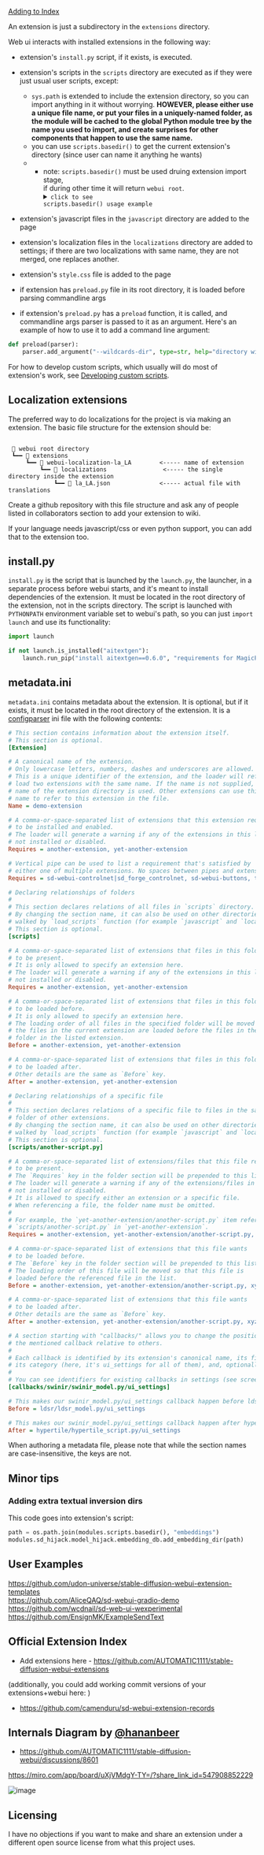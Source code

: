 [Adding to Index](#official-extension-index)

An extension is just a subdirectory in the `extensions` directory.

Web ui interacts with installed extensions in the following way:

- extension's `install.py` script, if it exists, is executed.
- extension's scripts in the `scripts` directory are executed as if they were just usual user scripts, except:
  - `sys.path` is extended to include the extension directory, so you can import anything in it without worrying. **HOWEVER, please either use a unique file name, or put your files in a uniquely-named folder, as the module will be cached to the global Python module tree by the name you used to import, and create surprises for other components that happen to use the same name.**
  - you can use `scripts.basedir()` to get the current extension's directory (since user can name it anything he wants)
  - - note: `scripts.basedir()` must be used druing extension import stage,<br>if during other time it will return `webui root`.<details><summary><code>click to see scripts.basedir() usage example</code></summary><p>
      > stable-diffusion-webui\extensions\example_extension_dir\scripts\example.py
      ```py
      from modules import scripts
      current_extension_directory = scripts.basedir()  # 'stable-diffusion-webui\extensions\example_extension_dir'
      # save it here for later use
      class ExampleScript(scripts.Script):
          def title(self):
              return 'Example script'
          def show(self, is_img2img):
              scripts.basedir()  # 'B:\GitHub\stable-diffusion-webui'
              return scripts.AlwaysVisible
      ```
      </p>
      </details> 

- extension's javascript files in the `javascript` directory are added to the page
- extension's localization files in the `localizations` directory are added to settings; if there are two localizations with same name, they are not merged, one replaces another.
- extension's `style.css` file is added to the page
- if extension has `preload.py` file in its root directory, it is loaded before parsing commandline args
- if extension's `preload.py` has a `preload` function, it is called, and commandline args parser is passed to it as an argument. Here's an example of how to use it to add a command line argument:
```python
def preload(parser):
    parser.add_argument("--wildcards-dir", type=str, help="directory with wildcards", default=None)
```

For how to develop custom scripts, which usually will do most of extension's work, see [Developing custom scripts](Developing-custom-scripts).

## Localization extensions
The preferred way to do localizations for the project is via making an extension. The basic file structure for the extension should be:

```

 📁 webui root directory
 ┗━━ 📁 extensions
     ┗━━ 📁 webui-localization-la_LA        <----- name of extension
         ┗━━ 📁 localizations                <----- the single directory inside the extension
             ┗━━ 📄 la_LA.json              <----- actual file with translations
```

Create a github repository with this file structure and ask any of people listed in collaborators section to add your extension to wiki.

If your language needs javascript/css or even python support, you can add that to the extension too.

## install.py
`install.py` is the script that is launched by the `launch.py`, the launcher, in a separate process before webui starts, and it's meant to install dependencies of the extension. It must be located in the root directory of the extension, not in the scripts directory. The script is launched with `PYTHONPATH` environment variable set to webui's path, so you can just `import launch` and use its functionality:

```python
import launch

if not launch.is_installed("aitextgen"):
    launch.run_pip("install aitextgen==0.6.0", "requirements for MagicPrompt")
```

## metadata.ini
`metadata.ini` contains metadata about the extension. It is optional, but if it exists, it must be located in the root directory of the extension. It is a [configparser](https://docs.python.org/3.10/library/configparser.html) ini file with the following contents:

```ini
# This section contains information about the extension itself.
# This section is optional.
[Extension]

# A canonical name of the extension. 
# Only lowercase letters, numbers, dashes and underscores are allowed. 
# This is a unique identifier of the extension, and the loader will refuse to 
# load two extensions with the same name. If the name is not supplied, the 
# name of the extension directory is used. Other extensions can use this 
# name to refer to this extension in the file.
Name = demo-extension

# A comma-or-space-separated list of extensions that this extension requires 
# to be installed and enabled.
# The loader will generate a warning if any of the extensions in this list is
# not installed or disabled.
Requires = another-extension, yet-another-extension

# Vertical pipe can be used to list a requirement that's satisfied by
# either one of multiple extensions. No spaces between pipes and extension names.
Requires = sd-webui-controlnet|sd_forge_controlnet, sd-webui-buttons, this|that|other

# Declaring relationships of folders
# 
# This section declares relations of all files in `scripts` directory.
# By changing the section name, it can also be used on other directories 
# walked by `load_scripts` function (for example `javascript` and `localization`).
# This section is optional.
[scripts]

# A comma-or-space-separated list of extensions that files in this folder requires
# to be present.
# It is only allowed to specify an extension here.
# The loader will generate a warning if any of the extensions in this list is
# not installed or disabled.
Requires = another-extension, yet-another-extension

# A comma-or-space-separated list of extensions that files in this folder wants
# to be loaded before. 
# It is only allowed to specify an extension here.
# The loading order of all files in the specified folder will be moved so that 
# the files in the current extension are loaded before the files in the same 
# folder in the listed extension.
Before = another-extension, yet-another-extension

# A comma-or-space-separated list of extensions that files in this folder wants
# to be loaded after.
# Other details are the same as `Before` key.
After = another-extension, yet-another-extension

# Declaring relationships of a specific file
# 
# This section declares relations of a specific file to files in the same 
# folder of other extensions.
# By changing the section name, it can also be used on other directories
# walked by `load_scripts` function (for example `javascript` and `localization`).
# This section is optional.
[scripts/another-script.py]

# A comma-or-space-separated list of extensions/files that this file requires
# to be present.
# The `Requires` key in the folder section will be prepended to this list.
# The loader will generate a warning if any of the extensions/files in this list is
# not installed or disabled.
# It is allowed to specify either an extension or a specific file.
# When referencing a file, the folder name must be omitted.
# 
# For example, the `yet-another-extension/another-script.py` item refers to 
# `scripts/another-script.py` in `yet-another-extension`.
Requires = another-extension, yet-another-extension/another-script.py, xyz_grid.py

# A comma-or-space-separated list of extensions that this file wants
# to be loaded before.
# The `Before` key in the folder section will be prepended to this list.
# The loading order of this file will be moved so that this file is 
# loaded before the referenced file in the list.
Before = another-extension, yet-another-extension/another-script.py, xyz_grid.py

# A comma-or-space-separated list of extensions that this file wants
# to be loaded after.
# Other details are the same as `Before` key.
After = another-extension, yet-another-extension/another-script.py, xyz_grid.py

# A section starting with "callbacks/" allows you to change the position of
# the mentioned callback relative to others.
#
# Each callback is identified by its extension's canonical name, its filename,
# its category (here, it's ui_settings for all of them), and, optionally, by a user-specified name.
#
# You can see identifiers for existing callbacks in settings (see screenshot below).
[callbacks/swinir/swinir_model.py/ui_settings]

# This makes our swinir_model.py/ui_settings callback happen before ldsr_model.py/ui_settings
Before = ldsr/ldsr_model.py/ui_settings

# This makes our swinir_model.py/ui_settings callback happen after hypertile_script.py/ui_settings
After = hypertile/hypertile_script.py/ui_settings

```

When authoring a metadata file, please note that while the section names are case-insensitive, the keys are not.

## Minor tips
### Adding extra textual inversion dirs
This code goes into extension's script:
```python
path = os.path.join(modules.scripts.basedir(), "embeddings")
modules.sd_hijack.model_hijack.embedding_db.add_embedding_dir(path)
```
## User Examples
https://github.com/udon-universe/stable-diffusion-webui-extension-templates \
https://github.com/AliceQAQ/sd-webui-gradio-demo \
https://github.com/wcdnail/sd-web-ui-wexperimental \
https://github.com/EnsignMK/ExampleSendText

## Official Extension Index
- Add extensions here - https://github.com/AUTOMATIC1111/stable-diffusion-webui-extensions

(additionally, you could add working commit versions of your extensions+webui here: )

- https://github.com/camenduru/sd-webui-extension-records

## Internals Diagram by [@hananbeer](https://github.com/hananbeer)
- https://github.com/AUTOMATIC1111/stable-diffusion-webui/discussions/8601

https://miro.com/app/board/uXjVMdgY-TY=/?share_link_id=547908852229

![image](https://user-images.githubusercontent.com/98228077/229259967-15556a72-774c-44ba-bab5-687f854a0fc7.png)

## Licensing
I have no objections if you want to make and share an extension under a different open source license from what this project uses.
